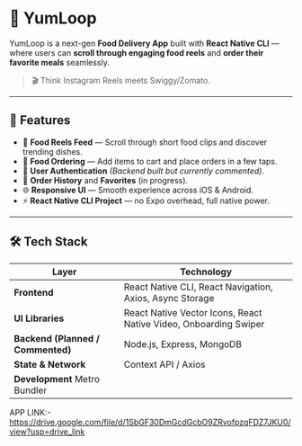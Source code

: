 # 🍔 YumLoop

YumLoop is a next-gen **Food Delivery App** built with **React Native CLI** — where users can **scroll through engaging food reels** and **order their favorite meals** seamlessly.  

> 🎬 Think Instagram Reels meets Swiggy/Zomato.

---

## 🚀 Features

- 🎥 **Food Reels Feed** — Scroll through short food clips and discover trending dishes.
- 🍱 **Food Ordering** — Add items to cart and place orders in a few taps.
- 🔐 **User Authentication** *(Backend built but currently commented)*.
- 🧾 **Order History** and **Favorites** (in progress).
- 🌐 **Responsive UI** — Smooth experience across iOS & Android.
- ⚡ **React Native CLI Project** — no Expo overhead, full native power.

---

## 🛠️ Tech Stack

| Layer | Technology |
|-------|-------------|
| **Frontend** | React Native CLI, React Navigation, Axios, Async Storage |
| **UI Libraries** | React Native Vector Icons, React Native Video, Onboarding Swiper |
| **Backend (Planned / Commented)** | Node.js, Express, MongoDB |
| **State & Network** | Context API / Axios |
| **Development** Metro Bundler |

APP LINK:-  https://drive.google.com/file/d/1SbGF30DmGcdGcbO9ZRvofpzqFDZ7JKU0/view?usp=drive_link
